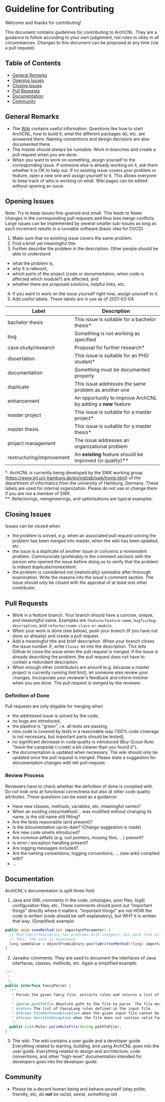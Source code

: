 # Guideline for Contributing 

Welcome and thanks for contributing! 

This document contains guidelines for contributing to ArchCNL. They are a guidance to follow according to your own judgement, not rules to obey in all circumstances. 
Changes to this document can be proposed at any time (via a pull request).  

## Table of Contents

- [General Remarks](#general-remarks)
- [Opening Issues](#opening-issues)
- [Closing Issues](#closing-issues)
- [Pull Requests](#pull-requests)
- [Documentation](#documentation)
- [Community](#community)

## General Remarks

- The [Wiki](https://github.com/Mari-Wie/ArchCNL/wiki) contains useful information. Questions like how to start ArchCNL, how to build it, what the different packages do, etc. are answered there. Naming conventions and design decisions are also documented there. 
- The master should *always* be runnable. Work in branches and create a pull request when you are done.
- When you want to work on something, assign yourself to the corresponding issue. If someone else is already working on it, ask them whether it is OK to help out. If no existing issue covers your problem or feature, open a new one and assign yourself to it. This allows everyone to keep track of who is working on what. Wiki pages can be edited without opening an issue. 

## Opening Issues

Note: Try to keep issues fine-grained and small. This leads to fewer changes in the corresponding pull requests and thus less merge conflicts. Large issues can be implemented by several smaller sub-issues as long as each increment results in a runnable software (basic idea for CI/CD).

1. Make sure that no exisiting issue covers the same problem.
2. Find a brief yet meaningful title.
3. Further describe the problem in the description. Other people should be able to understand
  - what the problem is,
  - why it is relevant, 
  - which parts of the project (code or documentation, when code is affected which module?) are affected, and 
  - whether there are proposed solutions, helpful links, etc.
4. If you want to work on the issue yourself *right now*, assign yourself to it.  
5. Add useful labels. These labels are in use as of 2021-03-04:
  
  | Label | Description |
  | ----- | ----------- |
  | bachelor thesis | This issue is suitable for a bachelor thesis* |
  | bug | Something is not working as specified |
  | case study/research | Proposal for further research* |
  | dissertation | This issue is suitable for an PHD student* |
  | documentation | Something must be documented properly |
  | duplicate | This issue addresses the same problem as another one |
  | enhancement | An opportunity to improve ArchCNL by adding a **new** feature |
  | master project | This issue is suitable for a master project* |
  | master thesis | This issue is suitable for a master thesis* |
  | project management | The issue addresses an organizational problem |
  | restructuring/improvement | An **existing** feature should be improved (in quality)** |
  
  \*: ArchCNL is currently being developed by the SWK working group (https://www.inf.uni-hamburg.de/en/inst/ab/swk/home.html) of the department of informatics from the university of Hamburg, Germany. These labels are used for internal organization. Please do not use or change them if you are not a member of SWK.   
  \*\*: Refactorings, reengineerings, and optimisations are typical examples.
  

## Closing Issues

Issues can be closed when

- the problem is solved, e.g. when an associated pull request solving the problem has been merged into master, when the wiki has been updated, etc.
- the issue is a duplicate of another issue or concerns a nonexistent problem. Communicate (preferably in the comment section) with the person who opened the issue before doing so to verify that the problem is indeed duplicate/nonexistent.  
- the problem is considered not (realistically) solveable after thorough examination. Write the reasons into the issue's comment section. The issue should only be closed with the approbal of at least one other contributor.     

## Pull Requests

- Work in a feature branch. Your branch should have a concise, unique, and meaningful name. Examples are `feature/feature-name`, `bugfix/bug-description`, and `refactor/some-class-or-module`.
- When your work is done (see below), push your branch (if you have not done so already) and create a pull request.
- Add a meaningful title and brief description. When your branch closes the issue number *X*, write `Closes #X` into the description. This tells Github to close the issue when the pull request is merged. If the issue is already describing the problem, the pull request does not have to contain a redundant description.  
- When enough other contributors are around (e.g. because a master project is currently running *hint* *hint*), let someone else review your changes. Incorporate your reviewer's feedback and inform him/her when you are done. The pull request is merged by the reviewer.   

### Definition of Done

Pull requests are only eligable for merging when

- the addressed issue is solved by the code,
- no bugs are introduced,
- the pipeline is "green", i.e. all tests are passing,
- new code is covered by tests in a reasonable way (100% code coverage is not necessary, but important parts should be tested),
- no significant decrease in code quality is introduced (Boy-Scout-Rule: "leave the campside (=code) a bit cleaner than you found it"),
- the documentation is updated when necessary. The wiki should only be updated once the pull request is merged. Please state a suggestion for documentation changes with teh pull-request.

### Review Process

Reviewers have to check whether the definition of done is complied with. Do not look only at functional correctness but also at other code quality attributes. These questions can be used as a guidance:

- Have new classes, methods, variables, etc. meaningful names? 
- When an existing class/method/... was modified without changing its name, is the old name still fitting? 
- Are the tests reasonable (and present)?
- Is the documentation up-to-date? (Change suggestion is made)
- Are new code smells introduced?
- Are common pitfalls (e.g. null pointers, missing files, ...) present?
- Is error / exception handling present?
- Are logging messages included?
- Are the naming conventions, logging conventions, ... (see wiki) complied with? 
- ...

## Documentation

ArchCNL's documentation is split three-fold:

1. Java and XML comments in the code, ontologies, pom files, log4j configuration files, etc. These comments should point out "important things" directly where it matters. "Important things" are not HOW the code is written (code should be self-explanatory), but WHY it is written that way. (Simplified) example:
```Java
public void someMethod(int importantParameter) {
  // PoorlyWrittenLibrary has problems with integers, but work fine with longs
  // Thus, the cast is necessary
  long someValue = objectFromLibrary.poorlyWrittenMethod((long) importantParameter);
}
```
2. Javadoc comments. They are used to document the interfaces of Java interfaces, classes, methods, etc. Again a simplified example:
```Java
/**
 *
 */
public interface FancyParser {
  /**
   * Parses the given fancy file, extracts rules and returns a list of the identified rules. 
   *
   * @param pathToFile Absolute path to the file to parse. The file must a written in the rule language FancyLang.
   * @return The list of FancyLang rules defined in the input file. 
   * @throws FileNotFoundException when the given input file cannot be accessed
   * @throws HorribleException when the file does not contain valid FancyLang rules.
   */
  public List<Rule> parseRuleFile(String pathToFile);
}
```
3. The wiki. The wiki contains a user guide and a developer guide. Everything related to starting, building, and using ArchCNL goes into the user guide. Everything related to design and architecture, code conventions, and other "high-level" documentation intended for developers goes into the developer guide.

## Community

- Please be a decent human being and behave yourself (stay polite, friendly, etc, do **not** be racist, sexist, something-ist)
